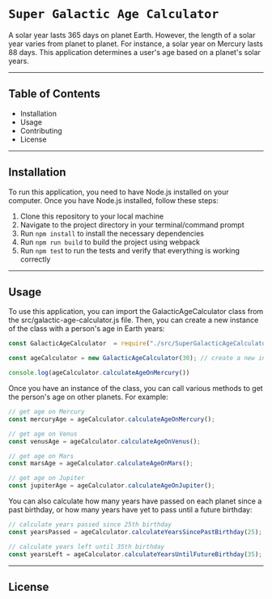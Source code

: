 # **`Super Galactic Age Calculator`**

A solar year lasts 365 days on planet Earth. However, the length of a solar year varies from planet to planet. For instance, a solar year on Mercury lasts 88 days. This application determines a user's age based on a planet's solar years.


-------------------
## **Table of Contents**
 - Installation
 - Usage
 - Contributing
 - License

--------------------

## **Installation**
To run this application, you need to have Node.js installed on your computer. Once you have Node.js installed, follow these steps:

 1. Clone this repository to your local machine
 2. Navigate to the project directory in your terminal/command prompt
 3. Run `npm install` to install the necessary dependencies
 4. Run `npm run build` to build the project using webpack
 5. Run `npm tes`t to run the tests and verify that everything is working correctly

------------------
## **Usage**

To use this application, you can import the GalacticAgeCalculator class from the src/galactic-age-calculator.js file. Then, you can create a new instance of the class with a person's age in Earth years:

```js
const GalacticAgeCalculator  = require("./src/SuperGalacticAgeCalculator")

const ageCalculator = new GalacticAgeCalculator(30); // create a new instance with age = 30

console.log(ageCalculator.calculateAgeOnMercury())
```

Once you have an instance of the class, you can call various methods to get the person's age on other planets. For example:


```js
// get age on Mercury
const mercuryAge = ageCalculator.calculateAgeOnMercury(); 

// get age on Venus
const venusAge = ageCalculator.calculateAgeOnVenus(); 

// get age on Mars
const marsAge = ageCalculator.calculateAgeOnMars(); 

// get age on Jupiter
const jupiterAge = ageCalculator.calculateAgeOnJupiter(); 

```

You can also calculate how many years have passed on each planet since a past birthday, or how many years have yet to pass until a future birthday:

```js
// calculate years passed since 25th birthday
const yearsPassed = ageCalculator.calculateYearsSincePastBirthday(25); 

// calculate years left until 35th birthday
const yearsLeft = ageCalculator.calculateYearsUntilFutureBirthday(35); 

```


-------------
## **License**
